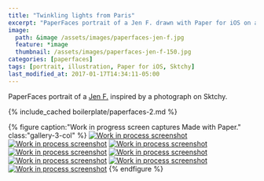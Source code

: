 ```yaml
---
title: "Twinkling lights from Paris"
excerpt: "PaperFaces portrait of a Jen F. drawn with Paper for iOS on an iPad."
image: 
  path: &image /assets/images/paperfaces-jen-f.jpg 
  feature: *image
  thumbnail: /assets/images/paperfaces-jen-f-150.jpg
categories: [paperfaces]
tags: [portrait, illustration, Paper for iOS, Sktchy]
last_modified_at: 2017-01-17T14:34:11-05:00
---
```


PaperFaces portrait of a [Jen F.](https://sktchy.com/wvVXMH) inspired by a photograph on Sktchy.

{% include_cached boilerplate/paperfaces-2.md %}

{% figure caption:"Work in progress screen captures Made with Paper." class:"gallery-3-col" %}
[![Work in process screenshot](/assets/images/paperfaces-jen-f-process-1-600.jpg)](/assets/images/paperfaces-jen-f-process-1-lg.jpg)
[![Work in process screenshot](/assets/images/paperfaces-jen-f-process-2-600.jpg)](/assets/images/paperfaces-jen-f-process-2-lg.jpg)
[![Work in process screenshot](/assets/images/paperfaces-jen-f-process-3-600.jpg)](/assets/images/paperfaces-jen-f-process-3-lg.jpg)
[![Work in process screenshot](/assets/images/paperfaces-jen-f-process-4-600.jpg)](/assets/images/paperfaces-jen-f-process-4-lg.jpg)
[![Work in process screenshot](/assets/images/paperfaces-jen-f-process-5-600.jpg)](/assets/images/paperfaces-jen-f-process-5-lg.jpg)
[![Work in process screenshot](/assets/images/paperfaces-jen-f-process-6-600.jpg)](/assets/images/paperfaces-jen-f-process-6-lg.jpg)
[![Work in process screenshot](/assets/images/paperfaces-jen-f-process-7-600.jpg)](/assets/images/paperfaces-jen-f-process-7-lg.jpg)
[![Work in process screenshot](/assets/images/paperfaces-jen-f-process-8-600.jpg)](/assets/images/paperfaces-jen-f-process-8-lg.jpg)
{% endfigure %}
